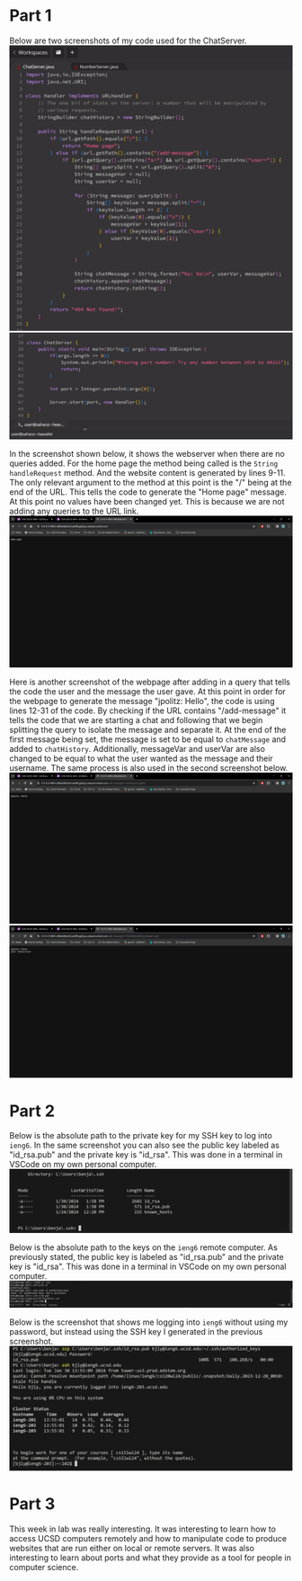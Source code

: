 # Part 1
Below are two screenshots of my code used for the ChatServer.
![Image](firsthalfofcode.png)
![Image](secondhalfofcode.png)

In the screenshot shown below, it shows the webserver when there are no queries added. For the home page the method being called is the `String handleRequest` method. And the website content is generated by lines 9-11. The only relevant argument to the method at this point is the "/" being at the end of the URL. This tells the code to generate the "Home page" message. At this point no values have been changed yet. This is because we are not adding any queries to the URL link.
![Image](homepageofwebserver.png)

Here is another screenshot of the webpage after adding in a query that tells the code the user and the message the user gave. At this point in order for the webpage to generate the message "jpolitz: Hello", the code is using lines 12-31 of the code. By checking if the URL contains "/add-message" it tells the code that we are starting a chat and following that we begin splitting the query to isolate the message and separate it. At the end of the first message being set, the message is set to be equal to `chatMessage` and added to `chatHistory`. Additionally, messageVar and userVar are also changed to be equal to what the user wanted as the message and their username. The same process is also used in the second screenshot below.
![Image](picture1usingexample.png)
![Image](picture2usingexample.png)

# Part 2
Below is the absolute path to the private key for my SSH key to log into `ieng6`. In the same screenshot you can also see the public key labeled as "id_rsa.pub" and the private key is "id_rsa". This was done in a terminal in VSCode on my own personal computer.
![Image](showprivkeyusinglscommand.png)

Below is the absolute path to the keys on the `ieng6` remote computer. As previously stated, the public key is labeled as "id_rsa.pub" and the private key is "id_rsa". This was done in a terminal in VSCode on my own personal computer.
![Image](useieng6toshowkeys.png)

Below is the screenshot that shows me logging into `ieng6` without using my password, but instead using the SSH key I generated in the previous screenshot.
![Image](terminalinteractionloginnopassword.png)

# Part 3
This week in lab was really interesting. It was interesting to learn how to access UCSD computers remotely and how to manipulate code to produce websites that are run either on local or remote servers. It was also interesting to learn about ports and what they provide as a tool for people in computer science.
